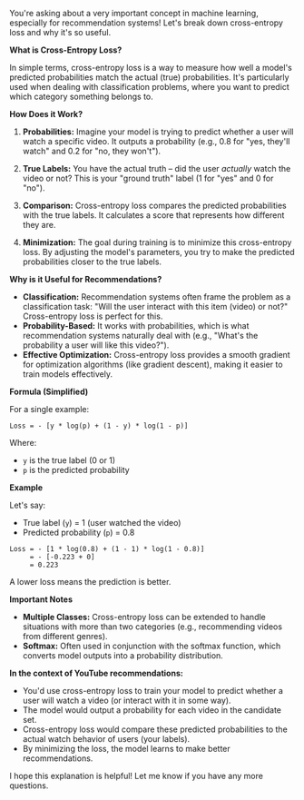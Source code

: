 You're asking about a very important concept in machine learning, especially for recommendation systems! Let's break down cross-entropy loss and why it's so useful.

**What is Cross-Entropy Loss?**

In simple terms, cross-entropy loss is a way to measure how well a model's predicted probabilities match the actual (true) probabilities. It's particularly used when dealing with classification problems, where you want to predict which category something belongs to.

**How Does it Work?**

1. **Probabilities:** Imagine your model is trying to predict whether a user will watch a specific video. It outputs a probability (e.g., 0.8 for "yes, they'll watch" and 0.2 for "no, they won't").

2. **True Labels:** You have the actual truth – did the user *actually* watch the video or not? This is your "ground truth" label (1 for "yes" and 0 for "no").

3. **Comparison:** Cross-entropy loss compares the predicted probabilities with the true labels. It calculates a score that represents how different they are.

4. **Minimization:** The goal during training is to minimize this cross-entropy loss. By adjusting the model's parameters, you try to make the predicted probabilities closer to the true labels.

**Why is it Useful for Recommendations?**

* **Classification:** Recommendation systems often frame the problem as a classification task: "Will the user interact with this item (video) or not?" Cross-entropy loss is perfect for this.
* **Probability-Based:** It works with probabilities, which is what recommendation systems naturally deal with (e.g., "What's the probability a user will like this video?").
* **Effective Optimization:** Cross-entropy loss provides a smooth gradient for optimization algorithms (like gradient descent), making it easier to train models effectively.



**Formula (Simplified)**

For a single example:

```
Loss = - [y * log(p) + (1 - y) * log(1 - p)]
```

Where:

* `y` is the true label (0 or 1)
* `p` is the predicted probability

**Example**

Let's say:

* True label (`y`) = 1 (user watched the video)
* Predicted probability (`p`) = 0.8

```
Loss = - [1 * log(0.8) + (1 - 1) * log(1 - 0.8)] 
     = - [-0.223 + 0]
     = 0.223
```

A lower loss means the prediction is better.

**Important Notes**

* **Multiple Classes:** Cross-entropy loss can be extended to handle situations with more than two categories (e.g., recommending videos from different genres).
* **Softmax:** Often used in conjunction with the softmax function, which converts model outputs into a probability distribution.

**In the context of YouTube recommendations:**

* You'd use cross-entropy loss to train your model to predict whether a user will watch a video (or interact with it in some way).
* The model would output a probability for each video in the candidate set.
* Cross-entropy loss would compare these predicted probabilities to the actual watch behavior of users (your labels).
* By minimizing the loss, the model learns to make better recommendations.

I hope this explanation is helpful! Let me know if you have any more questions.

